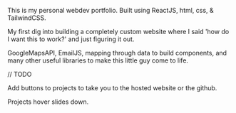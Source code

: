 This is my personal webdev portfolio. Built using ReactJS, html, css, & TailwindCSS.

My first dig into building a completely custom website where I said 'how do I want this to work?' and just figuring it out. 

GoogleMapsAPI, EmailJS, mapping through data to build components, and many other useful libraries to make this little guy come to life.






// TODO



Add buttons to projects to take you to the hosted website or the github.

Projects hover slides down.
